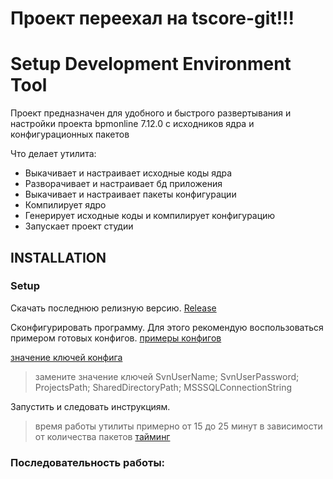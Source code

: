 # Проект переехал на tscore-git!!!

Setup Development Environment Tool
=============================

Проект предназначен для удобного и быстрого развертывания и настройки проекта bpmonline 7.12.0 с исходников ядра и конфигурационных пакетов

Что делает утилита:
* Выкачивает и настраивает исходные коды ядра
* Разворачивает и настраивает бд приложения
* Выкачивает и настраивает пакеты конфигурации
* Компилирует ядро
* Генерирует исходные коды и компилирует конфигурацию
* Запускает проект студии


INSTALLATION
---------------------
### Setup
Скачать последнюю релизную версию. [Release](https://github.com/Advance-Technologies-Foundation/SetupDevEnv/releases)

Сконфигурировать программу. Для этого рекомендую воспользоваться примером готовых конфигов. [примеры конфигов](http://tswiki/x/QQd-B) 

[значение ключей конфига](https://github.com/Advance-Technologies-Foundation/SetupDevEnv/wiki/Configuration-file)

> замените значение ключей SvnUserName; SvnUserPassword; ProjectsPath; SharedDirectoryPath; MSSSQLConnectionString

Запустить и следовать инструкциям.

>время работы утилиты примерно от 15 до 25 минут в зависимости от количества пакетов 
[тайминг](https://github.com/Advance-Technologies-Foundation/SetupDevEnv/wiki/%D0%A2%D0%B0%D0%B9%D0%BC%D0%B8%D0%BD%D0%B3-%D0%B2%D1%8B%D0%BF%D0%BE%D0%BB%D0%BD%D0%B5%D0%BD%D0%B8%D1%8F-%D0%BF%D1%80%D0%BE%D0%B3%D1%80%D0%B0%D0%BC%D0%BC%D1%8B)


### Последовательность работы:
